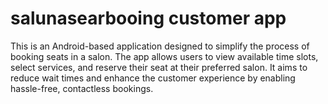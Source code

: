 # salunasearbooing customer app
This is an Android-based application designed to simplify the process of booking seats in a salon. The app allows users to view available time slots, select services, and reserve their seat at their preferred salon. It aims to reduce wait times and enhance the customer experience by enabling hassle-free, contactless bookings.
